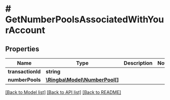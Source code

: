# # GetNumberPoolsAssociatedWithYourAccount

## Properties

Name | Type | Description | Notes
------------ | ------------- | ------------- | -------------
**transactionId** | **string** |  |
**numberPools** | [**\Ringba\Model\NumberPool[]**](NumberPool.md) |  |

[[Back to Model list]](../../README.md#models) [[Back to API list]](../../README.md#endpoints) [[Back to README]](../../README.md)
